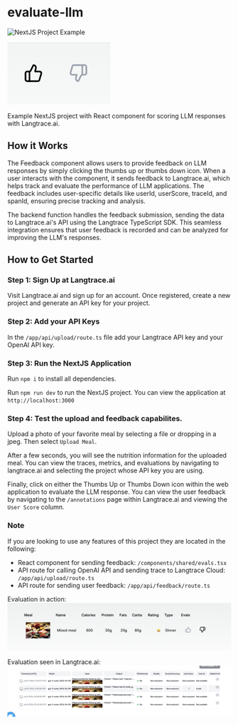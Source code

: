 # evaluate-llm

![NextJS Project Example](assets/react_eval.gif)

![LLM React Evaluation Component](assets/llm_eval_component.png)

Example NextJS project with React component for scoring LLM responses with Langtrace.ai.

## How it Works

The Feedback component allows users to provide feedback on LLM responses by simply clicking the thumbs up or thumbs down icon. When a user interacts with the component, it sends feedback to Langtrace.ai, which helps track and evaluate the performance of LLM applications. The feedback includes user-specific details like userId, userScore, traceId, and spanId, ensuring precise tracking and analysis.

The backend function handles the feedback submission, sending the data to Langtrace.ai's API using the Langtrace TypeScript SDK. This seamless integration ensures that user feedback is recorded and can be analyzed for improving the LLM's responses.

## How to Get Started

### Step 1: Sign Up at Langtrace.ai

Visit Langtrace.ai and sign up for an account. Once registered, create a new project and generate an API key for your project.

### Step 2: Add your API Keys

In the `/app/api/upload/route.ts` file add your Langtrace API key and your OpenAI API key.

### Step 3: Run the NextJS Application

Run `npm i` to install all dependencies.

Run `npm run dev` to run the NextJS project. You can view the application at `http://localhost:3000`

### Step 4: Test the upload and feedback capabilites.

Upload a photo of your favorite meal by selecting a file or dropping in a jpeg. Then select `Upload Meal`.

After a few seconds, you will see the nutrition information for the uploaded meal. You can view the traces, metrics, and evaluations by navigating to langtrace.ai and selecting the project whose API key you are using.

Finally, click on either the Thumbs Up or Thumbs Down icon within the web application to evaluate the LLM response. You can view the user feedback by navigating to the `/annotations` page within Langtrace.ai and viewing the `User Score` column.

### Note

If you are looking to use any features of this project they are located in the following:

- React component for sending feedback: `/components/shared/evals.tsx`
- API route for calling OpenAI API and sending trace to Langtrace Cloud: `/app/api/upload/route.ts`
- API route for sending user feedback: `/app/api/feedback/route.ts`

Evaluation in action:
![evaluated response](assets/evaluated_response.png)

Evaluation seen in Langtrace.ai:
![langtrace evalulation](assets/langtrace_evaluation.png)
